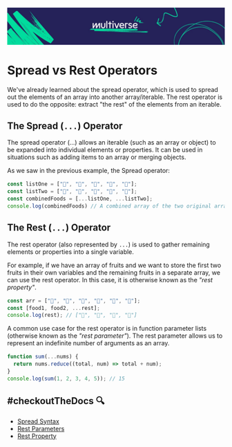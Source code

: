 ![MV Logo](../../../logo.jpg)

# Spread vs Rest Operators

We've already learned about the spread operator, which is used to spread out the elements of an array into another array/iterable. The rest operator is used to do the opposite: extract "the rest" of the elements from an iterable.

## The Spread (`...`) Operator

The spread operator (...) allows an iterable (such as an array or object) to be expanded into individual elements or properties. It can be used in situations such as adding items to an array or merging objects.

As we saw in the previous example, the Spread operator:

```js
const listOne = ["🍔", "🍟", "🍕", "🌮", "🍩"];
const listTwo = ["🍱", "🍲", "🍛", "🍤", "🥩"];
const combinedFoods = [...listOne, ...listTwo];
console.log(combinedFoods) // A combined array of the two original arrays: ["🍔", "🍟", "🍕", "🌮", "🍩", "🍱", "🍲", "🍛", "🍤", "🥩"]
```

## The Rest (`...`) Operator

The rest operator (also represented by `...`) is used to gather remaining elements or properties into a single variable. 

For example, if we have an array of fruits and we want to store the first two fruits in their own variables and the remaining fruits in a separate array, we can use the rest operator. In this case, it is otherwise known as the _"rest property"_.

```js
const arr = ["🍇", "🍈", "🍉", "🍊", "🍋", "🍌"];
const [food1, food2, ...rest];
console.log(rest); // ["🍉", "🍊", "🍋", "🍌"]
```

A common use case for the rest operator is in function parameter lists (otherwise known as the _"rest parameter"_). The rest parameter allows us to represent an indefinite number of arguments as an array.

```js
function sum(...nums) {
  return nums.reduce((total, num) => total + num);
}
console.log(sum(1, 2, 3, 4, 5)); // 15
```

## #checkoutTheDocs 🔍
- [Spread Syntax](https://developer.mozilla.org/en-US/docs/Web/JavaScript/Reference/Operators/Spread_syntax)
- [Rest Parameters](https://developer.mozilla.org/en-US/docs/Web/JavaScript/Reference/Functions/rest_parameters)
- [Rest Property](https://developer.mozilla.org/en-US/docs/Web/JavaScript/Reference/Operators/Destructuring_assignment#rest_property)

